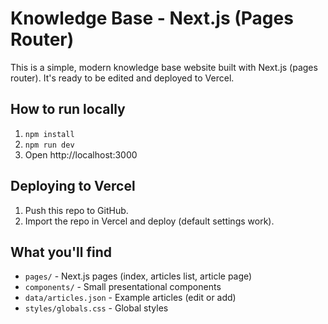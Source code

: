 # Knowledge Base - Next.js (Pages Router)

This is a simple, modern knowledge base website built with Next.js (pages router).
It's ready to be edited and deployed to Vercel.

## How to run locally
1. `npm install`
2. `npm run dev`
3. Open http://localhost:3000

## Deploying to Vercel
1. Push this repo to GitHub.
2. Import the repo in Vercel and deploy (default settings work).

## What you'll find
- `pages/` - Next.js pages (index, articles list, article page)
- `components/` - Small presentational components
- `data/articles.json` - Example articles (edit or add)
- `styles/globals.css` - Global styles
